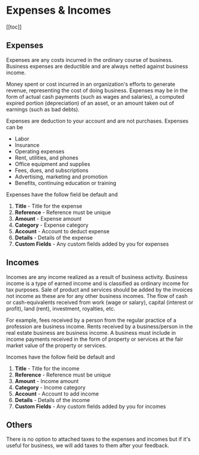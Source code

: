 # Expenses & Incomes

[[toc]]

## Expenses

Expenses are any costs incurred in the ordinary course of business. Business expenses are deductible and are always netted against business income.

Money spent or cost incurred in an organization's efforts to generate revenue, representing the cost of doing business. Expenses may be in the form of actual cash payments (such as wages and salaries), a computed expired portion (depreciation) of an asset, or an amount taken out of earnings (such as bad debts).

Expenses are deduction to your account and are not purchases. Expenses can be

-   Labor
-   Insurance
-   Operating expenses
-   Rent, utilities, and phones
-   Office equipment and supplies
-   Fees, dues, and subscriptions
-   Advertising, marketing and promotion
-   Benefits, continuing education or training

Expenses have the follow field be default and

1.  **Title** - Title for the expense
2.  **Reference** - Reference must be unique
3.  **Amount** - Expense amount
4.  **Category** - Expense category
5.  **Account** - Account to deduct expense
6.  **Details** - Details of the expense
7.  **Custom Fields** - Any custom fields added by you for expenses

## Incomes

Incomes are any income realized as a result of business activity. Business income is a type of earned income and is classified as ordinary income for tax purposes.
Sale of product and services should be added by the invoices not income as these are for any other business incomes. The flow of cash or cash-equivalents received from work (wage or salary), capital (interest or profit), land (rent), investment, royalties, etc.

For example, fees received by a person from the regular practice of a profession are business income. Rents received by a business/person in the real estate business are business income. A business must include in income payments received in the form of property or services at the fair market value of the property or services.

Incomes have the follow field be default and

1.  **Title** - Title for the income
2.  **Reference** - Reference must be unique
3.  **Amount** - Income amount
4.  **Category** - Income category
5.  **Account** - Account to add income
6.  **Details** - Details of the income
7.  **Custom Fields** - Any custom fields added by you for incomes

## Others

There is no option to attached taxes to the expenses and incomes but if it's useful for business, we will add taxes to them after your feedback.
